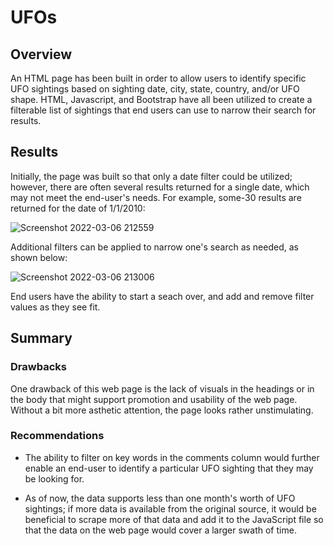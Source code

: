 # UFOs

## Overview

An HTML page has been built in order to allow users to identify specific UFO sightings based on sighting date, city, state, country, and/or UFO shape. HTML, Javascript, and Bootstrap have all been utilized to create a filterable list of sightings that end users can use to narrow their search for results.

## Results

Initially, the page was built so that only a date filter could be utilized; however, there are often several results returned for a single date, which may not meet the end-user's needs. For example, some-30 results are returned for the date of 1/1/2010:

![Screenshot 2022-03-06 212559](https://user-images.githubusercontent.com/94264643/156968467-2855bcb5-9871-4f28-8bad-5b6fcaf3a80b.png)

Additional filters can be applied to narrow one's search as needed, as shown below:

![Screenshot 2022-03-06 213006](https://user-images.githubusercontent.com/94264643/156969441-3b25b932-3dd0-4d8e-ac0f-650b304144fd.png)

End users have the ability to start a seach over, and add and remove filter values as they see fit.

## Summary

### Drawbacks
One drawback of this web page is the lack of visuals in the headings or in the body that might support promotion and usability of the web page. Without a bit more asthetic attention, the page looks rather unstimulating.

### Recommendations
 - The ability to filter on key words in the comments column would further enable an end-user to identify a particular UFO sighting that they may be looking for.

 - As of now, the data supports less than one month's worth of UFO sightings; if more data is available from the original source, it would be beneficial to scrape more of that data and add it to the JavaScript file so that the data on the web page would cover a larger swath of time.
